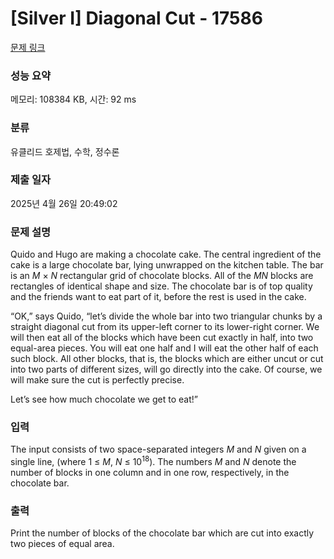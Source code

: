 # [Silver I] Diagonal Cut - 17586 

[문제 링크](https://www.acmicpc.net/problem/17586) 

### 성능 요약

메모리: 108384 KB, 시간: 92 ms

### 분류

유클리드 호제법, 수학, 정수론

### 제출 일자

2025년 4월 26일 20:49:02

### 문제 설명

<p>Quido and Hugo are making a chocolate cake. The central ingredient of the cake is a large chocolate bar, lying unwrapped on the kitchen table. The bar is an <em>M</em> × <em>N</em> rectangular grid of chocolate blocks. All of the <em>MN</em> blocks are rectangles of identical shape and size. The chocolate bar is of top quality and the friends want to eat part of it, before the rest is used in the cake.</p>

<p>“OK,” says Quido, “let’s divide the whole bar into two triangular chunks by a straight diagonal cut from its upper-left corner to its lower-right corner. We will then eat all of the blocks which have been cut exactly in half, into two equal-area pieces. You will eat one half and I will eat the other half of each such block. All other blocks, that is, the blocks which are either uncut or cut into two parts of different sizes, will go directly into the cake. Of course, we will make sure the cut is perfectly precise.</p>

<p>Let’s see how much chocolate we get to eat!”</p>

### 입력 

 <p>The input consists of two space-separated integers <em>M</em> and <em>N</em> given on a single line, (where 1 ≤ <em>M</em>, <em>N</em> ≤ 10<sup>18</sup>). The numbers <em>M</em> and <em>N</em> denote the number of blocks in one column and in one row, respectively, in the chocolate bar.</p>

### 출력 

 <p>Print the number of blocks of the chocolate bar which are cut into exactly two pieces of equal area.</p>

